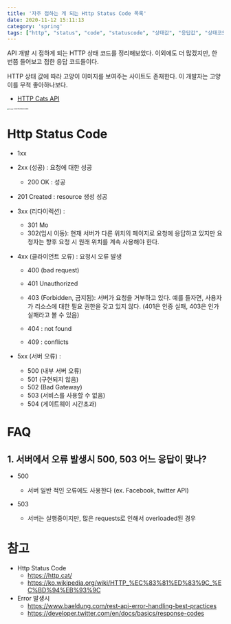 ```yaml
---
title: '자주 접하는 게 되는 Http Status Code 목록'
date: 2020-11-12 15:11:13
category: 'spring'
tags: ["http", "status", "code", "statuscode", "상태값", "응답값", "상태코드"]
---
```


API 개발 시 접하게 되는 HTTP 상태 코드를 정리해보았다. 이외에도 더 많겠지만, 한 번쯤 들어보고 접한 응답 코드들이다. 

HTTP 상태 값에 따라 고양이 이미지를 보여주는 사이트도 존재한다. 이 개발자는 고양이를 무척 좋아하나보다. 

- [HTTP Cats API](https://http.cat/)



<img src="images/Http-Status-Code/image-20201112182603389.png" alt="image-20201112182603389" style="zoom: 25%;" />


# Http Status Code

- 1xx 

- 2xx (성공) : 요청에 대한 성공
  
  - 200 OK : 성공
- 201 Created : resource 생성 성공
  
- 3xx (리다이렉션) : 

  - 301 Mo
  - 302(임시 이동): 현재 서버가 다른 위치의 페이지로 요청에 응답하고 있지만 요청자는 향후 요청 시 원래 위치를 계속 사용해야 한다.

- 4xx (클라이언트 오류) : 요청시 오류 발생

  - 400 (bad request)

  - 401 Unauthorized
  - 403 (Forbidden, 금지됨): 서버가 요청을 거부하고 있다. 예를 들자면, 사용자가 리소스에 대한 필요 권한을 갖고 있지 않다. (401은 인증 실패, 403은 인가 실패라고 볼 수 있음)
  - 404 : not found
  - 409 : conflicts

- 5xx (서버 오류) : 

  - 500 (내부 서버 오류)
  - 501 (구현되지 않음)
  - 502 (Bad Gateway)
  - 503 (서비스를 사용할 수 없음)
  - 504 (게이트웨이 시간초과)



# FAQ

## 1. 서버에서 오류 발생시 500, 503 어느 응답이 맞나?

- 500
  - 서버 일반 적인 오류에도 사용한다 (ex. Facebook, twitter API)

- 503
  - 서버는 실행중이지만, 많은 requests로 인해서 overloaded된 경우

# 참고

- Http Status Code
  - https://http.cat/
  - https://ko.wikipedia.org/wiki/HTTP_%EC%83%81%ED%83%9C_%EC%BD%94%EB%93%9C
- Error 발생시
  - https://www.baeldung.com/rest-api-error-handling-best-practices
  - https://developer.twitter.com/en/docs/basics/response-codes
